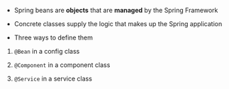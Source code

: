 
  
-  Spring beans are **objects** that are **managed** by the Spring Framework   
  
-  Concrete classes supply the logic that makes up the Spring application  
  
- Three ways to define them  
  
1.  `@Bean` in a config class  
  
2.  `@Component` in a component class  
  
3.  `@Service` in a service class